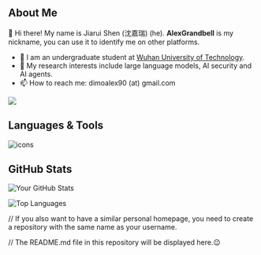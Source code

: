 ## About Me
👋 Hi there! My name is Jiarui Shen (沈嘉瑞) (he). **AlexGrandbell** is my nickname, you can use it to identify me on other platforms.

- 🔭 I am an undergraduate student at [Wuhan University of Technology](http://english.whut.edu.cn).
- 🌱 My research interests include large language models, AI security and AI agents.
- 📫 How to reach me: dimoalex90 (at) gmail.com

[![](https://komarev.com/ghpvc/?username=AlexGrandbell&label=View)](https://github.com/AlexGrandbell)

## Languages & Tools

<p>
  <!-- 编程语言 -->
  <img src="https://skillicons.dev/icons?i=cpp,c,cs,java,python,swift,html,css,js,vue,spring,nginx,git,docker,nodejs,linux,ubuntu,apple,mysql,figma,ps,pr,au,tensorflow,idea,clion,pycharm,vscode" alt="icons"/>
</p>

## GitHub Stats

![Your GitHub Stats](https://github-readme-stats.vercel.app/api?username=AlexGrandbell&show_icons=true)

![Top Languages](https://github-readme-stats.vercel.app/api/top-langs/?username=AlexGrandbell&layout=compact)


// If you also want to have a similar personal homepage, you need to create a repository with the same name as your username.

// The README.md file in this repository will be displayed here.😉
